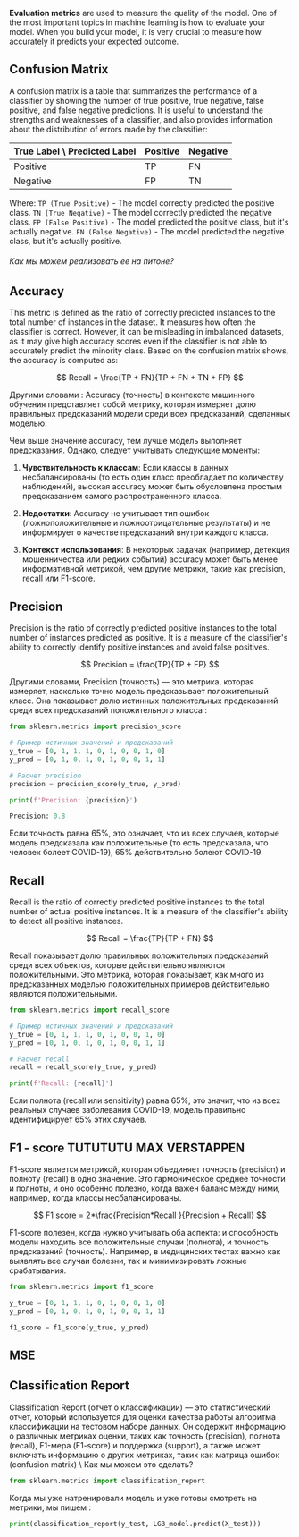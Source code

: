 **Evaluation metrics** are used to measure the quality of the model. One of the most important topics in machine learning is how to evaluate your model. When you build your model, it is very crucial to measure how accurately it predicts your expected outcome.

<h2>Confusion Matrix</h2>
A confusion matrix is a table that summarizes the performance of a classifier by showing the number of true positive, true negative, false positive, and false negative predictions. It is useful to understand the strengths and weaknesses of a classifier, and also provides information about the distribution of errors made by the classifier:

| True Label \ Predicted Label | Positive | Negative |
| ---------------------------- | -------- | -------- |
| Positive                     | TP       | FN       |
| Negative                     | FP       | TN       |

Where:
`TP (True Positive)` - The model correctly predicted the positive class.
`TN (True Negative)` - The model correctly predicted the negative class.
`FP (False Positive)` - The model predicted the positive class, but it's actually negative.
`FN (False Negative)` - The model predicted the negative class, but it's actually positive.

<h6>Как мы можем реализовать ее на питоне?</h6>





<h2>Accuracy</h2>
This metric is defined as the ratio of correctly predicted instances to the total number of instances in the dataset. It measures how often the classifier is correct. However, it can be misleading in imbalanced datasets, as it may give high accuracy scores even if the classifier is not able to accurately predict the minority class. Based on the confusion matrix shows, the accuracy is computed as:

$$
Recall = \frac{TP + FN}{TP + FN + TN + FP}
$$

Другими словами : Accuracy (точность) в контексте машинного обучения представляет собой метрику, которая измеряет долю правильных предсказаний модели среди всех предсказаний, сделанных моделью.

Чем выше значение accuracy, тем лучше модель выполняет предсказания. Однако, следует учитывать следующие моменты:

1. **Чувствительность к классам**: Если классы в данных несбалансированы (то есть один класс преобладает по количеству наблюдений), высокая accuracy может быть обусловлена простым предсказанием самого распространенного класса.

2. **Недостатки**: Accuracy не учитывает тип ошибок (ложноположительные и ложноотрицательные результаты) и не информирует о качестве предсказаний внутри каждого класса.

3. **Контекст использования**: В некоторых задачах (например, детекция мошенничества или редких событий) accuracy может быть менее информативной метрикой, чем другие метрики, такие как precision, recall или F1-score.


<h2>Precision</h2>
Precision is the ratio of correctly predicted positive instances to the total number of instances predicted as positive. It is a measure of the classifier's ability to correctly identify positive instances and avoid false positives.

$$
Precision = \frac{TP}{TP + FP}
$$

Другими словами, Precision (точность) — это метрика, которая измеряет, насколько точно модель предсказывает положительный класс. Она показывает долю истинных положительных предсказаний среди всех предсказаний положительного класса : 

```python 
from sklearn.metrics import precision_score

# Пример истинных значений и предсказаний
y_true = [0, 1, 1, 1, 0, 1, 0, 0, 1, 0]
y_pred = [0, 1, 0, 1, 0, 1, 0, 0, 1, 1]

# Расчет precision
precision = precision_score(y_true, y_pred)

print(f'Precision: {precision}')

Precision: 0.8
```

Если точность равна 65%, это означает, что из всех случаев, которые модель предсказала как положительные (то есть предсказала, что человек болеет COVID-19), 65% действительно болеют COVID-19.

<h2>Recall</h2>
Recall is the ratio of correctly predicted positive instances to the total number of actual positive instances. It is a measure of the classifier's ability to detect all positive instances.

$$
Recall = \frac{TP}{TP + FN}
$$

Recall показывает долю правильных положительных предсказаний среди всех объектов, которые действительно являются положительными. Это метрика, которая показывает, как много из предсказанных моделью положительных примеров действительно являются положительными.

```python 
from sklearn.metrics import recall_score

# Пример истинных значений и предсказаний
y_true = [0, 1, 1, 1, 0, 1, 0, 0, 1, 0]
y_pred = [0, 1, 0, 1, 0, 1, 0, 0, 1, 1]

# Расчет recall
recall = recall_score(y_true, y_pred)

print(f'Recall: {recall}')
```

Если полнота (recall или sensitivity) равна 65%, это значит, что из всех реальных случаев заболевания COVID-19, модель правильно идентифицирует 65% этих случаев.

<h2>F1 - score TUTUTUTU MAX VERSTAPPEN</h2>
F1-score является метрикой, которая объединяет точность (precision) и полноту (recall) в одно значение. Это гармоническое среднее точности и полноты, и оно особенно полезно, когда важен баланс между ними, например, когда классы несбалансированы.

$$
F1 score = 2*\frac{Precision*Recall }{Precision + Recall}
$$

F1-score полезен, когда нужно учитывать оба аспекта: и способность модели находить все положительные случаи (полнота), и точность предсказаний (точность). Например, в медицинских тестах важно как выявлять все случаи болезни, так и минимизировать ложные срабатывания.

```python
from sklearn.metrics import f1_score

y_true = [0, 1, 1, 1, 0, 1, 0, 0, 1, 0]
y_pred = [0, 1, 0, 1, 0, 1, 0, 0, 1, 1]

f1_score = f1_score(y_true, y_pred)
```

<h2>MSE</h2>



<h2>Classification Report</h2>
Classification Report (отчет о классификации) — это статистический отчет, который используется для оценки качества работы алгоритма классификации на тестовом наборе данных. Он содержит информацию о различных метриках оценки, таких как точность (precision), полнота (recall), F1-мера (F1-score) и поддержка (support), а также может включать информацию о других метриках, таких как матрица ошибок (confusion matrix)
\
Как мы можем это сделать? 

```python 
from sklearn.metrics import classification_report
```

Когда мы уже натренировали модель и уже готовы смотреть на метрики,  мы пишем : 

```python 
print(classification_report(y_test, LGB_model.predict(X_test)))
```

